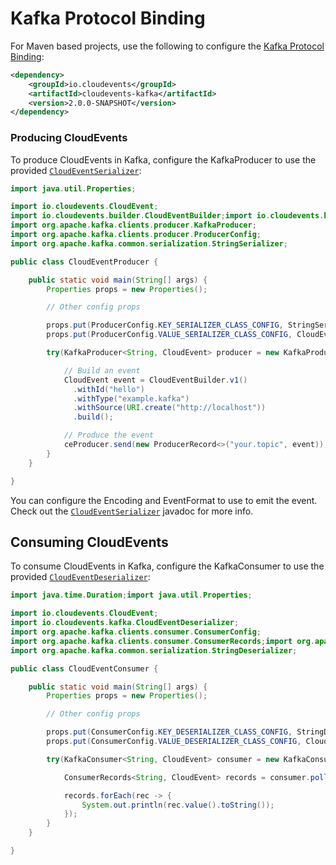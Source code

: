 # Kafka Protocol Binding

For Maven based projects, use the following to configure the [Kafka Protocol Binding](https://github.com/cloudevents/spec/blob/master/kafka-protocol-binding.md):

```xml
<dependency>
    <groupId>io.cloudevents</groupId>
    <artifactId>cloudevents-kafka</artifactId>
    <version>2.0.0-SNAPSHOT</version>
</dependency>
```

### Producing CloudEvents

To produce CloudEvents in Kafka, configure the KafkaProducer to use the provided [`CloudEventSerializer`](src/main/java/io/cloudevents/kafka/CloudEventSerializer.java):

```java
import java.util.Properties;

import io.cloudevents.CloudEvent;
import io.cloudevents.builder.CloudEventBuilder;import io.cloudevents.kafka.CloudEventSerializer;
import org.apache.kafka.clients.producer.KafkaProducer;
import org.apache.kafka.clients.producer.ProducerConfig;
import org.apache.kafka.common.serialization.StringSerializer;

public class CloudEventProducer {

    public static void main(String[] args) {
        Properties props = new Properties();

        // Other config props

        props.put(ProducerConfig.KEY_SERIALIZER_CLASS_CONFIG, StringSerializer.class);
        props.put(ProducerConfig.VALUE_SERIALIZER_CLASS_CONFIG, CloudEventSerializer.class);

        try(KafkaProducer<String, CloudEvent> producer = new KafkaProducer<>(props)){

            // Build an event
            CloudEvent event = CloudEventBuilder.v1()
              .withId("hello")
              .withType("example.kafka")
              .withSource(URI.create("http://localhost"))
              .build();

        	// Produce the event
        	ceProducer.send(new ProducerRecord<>("your.topic", event));
        }
    }

}
```

You can configure the Encoding and EventFormat to use to emit the event.
Check out the [`CloudEventSerializer`](src/main/java/io/cloudevents/kafka/CloudEventSerializer.java)
javadoc for more info.

## Consuming CloudEvents

To consume CloudEvents in Kafka, configure the KafkaConsumer to use the provided [`CloudEventDeserializer`](src/main/java/io/cloudevents/kafka/CloudEventDeserializer.java):

```java
import java.time.Duration;import java.util.Properties;

import io.cloudevents.CloudEvent;
import io.cloudevents.kafka.CloudEventDeserializer;
import org.apache.kafka.clients.consumer.ConsumerConfig;
import org.apache.kafka.clients.consumer.ConsumerRecords;import org.apache.kafka.clients.consumer.KafkaConsumer;
import org.apache.kafka.common.serialization.StringDeserializer;

public class CloudEventConsumer {

    public static void main(String[] args) {
        Properties props = new Properties();

        // Other config props

        props.put(ConsumerConfig.KEY_DESERIALIZER_CLASS_CONFIG, StringDeserializer.class);
        props.put(ConsumerConfig.VALUE_DESERIALIZER_CLASS_CONFIG, CloudEventDeserializer.class);

        try(KafkaConsumer<String, CloudEvent> consumer = new KafkaConsumer<>(props)){

            ConsumerRecords<String, CloudEvent> records = consumer.poll(Duration.ofSeconds(10));

            records.forEach(rec -> {
                System.out.println(rec.value().toString());
            });
        }
    }

}
```
